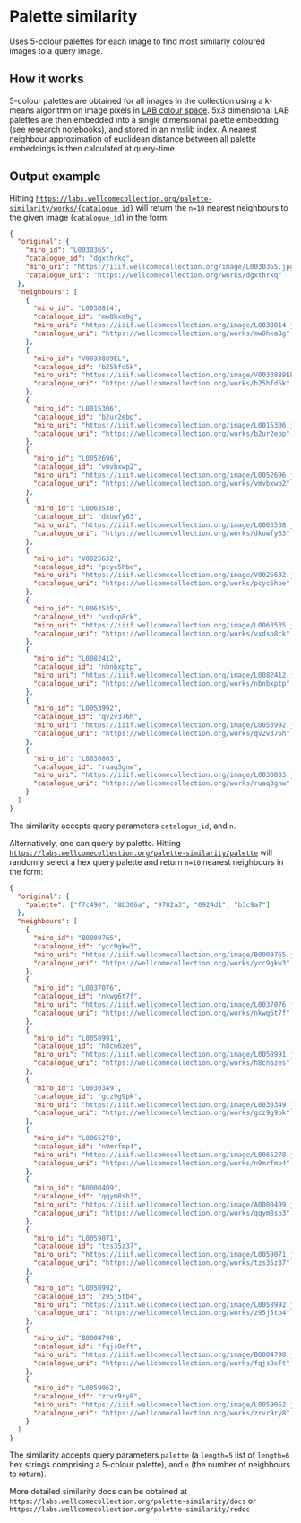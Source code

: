 # Palette similarity

Uses 5-colour palettes for each image to find most similarly coloured images to
a query image.

## How it works

5-colour palettes are obtained for all images in the collection using a k-means algorithm on image pixels in [LAB colour space](https://en.wikipedia.org/wiki/CIELAB_color_space). 5x3 dimensional LAB palettes are then embedded into a single dimensional palette embedding (see research notebooks), and stored in an nmslib index. A nearest neighbour approximation of euclidean distance between all palette embeddings is then calculated at query-time.

## Output example

Hitting
[`https://labs.wellcomecollection.org/palette-similarity/works/{catalogue_id}`](https://labs.wellcomecollection.org/palette-similarity/works/{catalogue_id})
will return the `n=10` nearest neighbours to the given image (`catalogue_id`) in the
form:

```json
{
  "original": {
    "miro_id": "L0030365",
    "catalogue_id": "dgxthrkq",
    "miro_uri": "https://iiif.wellcomecollection.org/image/L0030365.jpg/full/960,/0/default.jpg",
    "catalogue_uri": "https://wellcomecollection.org/works/dgxthrkq"
  },
  "neighbours": [
    {
      "miro_id": "L0030814",
      "catalogue_id": "mw8hxa8g",
      "miro_uri": "https://iiif.wellcomecollection.org/image/L0030814.jpg/full/960,/0/default.jpg",
      "catalogue_uri": "https://wellcomecollection.org/works/mw8hxa8g"
    },
    {
      "miro_id": "V0033889EL",
      "catalogue_id": "b25hfd5k",
      "miro_uri": "https://iiif.wellcomecollection.org/image/V0033889EL.jpg/full/960,/0/default.jpg",
      "catalogue_uri": "https://wellcomecollection.org/works/b25hfd5k"
    },
    {
      "miro_id": "L0015306",
      "catalogue_id": "b2ur2ebp",
      "miro_uri": "https://iiif.wellcomecollection.org/image/L0015306.jpg/full/960,/0/default.jpg",
      "catalogue_uri": "https://wellcomecollection.org/works/b2ur2ebp"
    },
    {
      "miro_id": "L0052696",
      "catalogue_id": "vmvbxwp2",
      "miro_uri": "https://iiif.wellcomecollection.org/image/L0052696.jpg/full/960,/0/default.jpg",
      "catalogue_uri": "https://wellcomecollection.org/works/vmvbxwp2"
    },
    {
      "miro_id": "L0063538",
      "catalogue_id": "dkuwfy63",
      "miro_uri": "https://iiif.wellcomecollection.org/image/L0063538.jpg/full/960,/0/default.jpg",
      "catalogue_uri": "https://wellcomecollection.org/works/dkuwfy63"
    },
    {
      "miro_id": "V0025632",
      "catalogue_id": "pcyc5hbe",
      "miro_uri": "https://iiif.wellcomecollection.org/image/V0025632.jpg/full/960,/0/default.jpg",
      "catalogue_uri": "https://wellcomecollection.org/works/pcyc5hbe"
    },
    {
      "miro_id": "L0063535",
      "catalogue_id": "vxdsp8ck",
      "miro_uri": "https://iiif.wellcomecollection.org/image/L0063535.jpg/full/960,/0/default.jpg",
      "catalogue_uri": "https://wellcomecollection.org/works/vxdsp8ck"
    },
    {
      "miro_id": "L0082412",
      "catalogue_id": "nbnbxptp",
      "miro_uri": "https://iiif.wellcomecollection.org/image/L0082412.jpg/full/960,/0/default.jpg",
      "catalogue_uri": "https://wellcomecollection.org/works/nbnbxptp"
    },
    {
      "miro_id": "L0053992",
      "catalogue_id": "qv2v376h",
      "miro_uri": "https://iiif.wellcomecollection.org/image/L0053992.jpg/full/960,/0/default.jpg",
      "catalogue_uri": "https://wellcomecollection.org/works/qv2v376h"
    },
    {
      "miro_id": "L0030803",
      "catalogue_id": "ruaq3gnw",
      "miro_uri": "https://iiif.wellcomecollection.org/image/L0030803.jpg/full/960,/0/default.jpg",
      "catalogue_uri": "https://wellcomecollection.org/works/ruaq3gnw"
    }
  ]
}
```

The similarity accepts query parameters `catalogue_id`, and `n`.

Alternatively, one can query by palette. Hitting
[`https://labs.wellcomecollection.org/palette-similarity/palette`](https://labs.wellcomecollection.org/palette_similarity/by_palette)
will randomly select a hex query palette and return `n=10` nearest neighbours in
the form:

```json
{
  "original": {
    "palette": ["f7c490", "8b306a", "9782a3", "0924d1", "b3c9a7"]
  },
  "neighbours": [
    {
      "miro_id": "B0009765",
      "catalogue_id": "ycc9gkw3",
      "miro_uri": "https://iiif.wellcomecollection.org/image/B0009765.jpg/full/960,/0/default.jpg",
      "catalogue_uri": "https://wellcomecollection.org/works/ycc9gkw3"
    },
    {
      "miro_id": "L0037076",
      "catalogue_id": "nkwg6t7f",
      "miro_uri": "https://iiif.wellcomecollection.org/image/L0037076.jpg/full/960,/0/default.jpg",
      "catalogue_uri": "https://wellcomecollection.org/works/nkwg6t7f"
    },
    {
      "miro_id": "L0058991",
      "catalogue_id": "h8cn6zes",
      "miro_uri": "https://iiif.wellcomecollection.org/image/L0058991.jpg/full/960,/0/default.jpg",
      "catalogue_uri": "https://wellcomecollection.org/works/h8cn6zes"
    },
    {
      "miro_id": "L0030349",
      "catalogue_id": "gcz9g9pk",
      "miro_uri": "https://iiif.wellcomecollection.org/image/L0030349.jpg/full/960,/0/default.jpg",
      "catalogue_uri": "https://wellcomecollection.org/works/gcz9g9pk"
    },
    {
      "miro_id": "L0065278",
      "catalogue_id": "n9mrfmp4",
      "miro_uri": "https://iiif.wellcomecollection.org/image/L0065278.jpg/full/960,/0/default.jpg",
      "catalogue_uri": "https://wellcomecollection.org/works/n9mrfmp4"
    },
    {
      "miro_id": "A0000409",
      "catalogue_id": "qqym8sb3",
      "miro_uri": "https://iiif.wellcomecollection.org/image/A0000409.jpg/full/960,/0/default.jpg",
      "catalogue_uri": "https://wellcomecollection.org/works/qqym8sb3"
    },
    {
      "miro_id": "L0059071",
      "catalogue_id": "tzs35z37",
      "miro_uri": "https://iiif.wellcomecollection.org/image/L0059071.jpg/full/960,/0/default.jpg",
      "catalogue_uri": "https://wellcomecollection.org/works/tzs35z37"
    },
    {
      "miro_id": "L0058992",
      "catalogue_id": "z95j5tb4",
      "miro_uri": "https://iiif.wellcomecollection.org/image/L0058992.jpg/full/960,/0/default.jpg",
      "catalogue_uri": "https://wellcomecollection.org/works/z95j5tb4"
    },
    {
      "miro_id": "B0004798",
      "catalogue_id": "fqjs8eft",
      "miro_uri": "https://iiif.wellcomecollection.org/image/B0004798.jpg/full/960,/0/default.jpg",
      "catalogue_uri": "https://wellcomecollection.org/works/fqjs8eft"
    },
    {
      "miro_id": "L0059062",
      "catalogue_id": "zrvr9ry8",
      "miro_uri": "https://iiif.wellcomecollection.org/image/L0059062.jpg/full/960,/0/default.jpg",
      "catalogue_uri": "https://wellcomecollection.org/works/zrvr9ry8"
    }
  ]
}
```

The similarity accepts query parameters `palette` (a `length=5` list of `length=6` hex
strings comprising a 5-colour palette), and `n` (the number of neighbours to
return).

More detailed similarity docs can be obtained at
`https://labs.wellcomecollection.org/palette-similarity/docs` or
`https://labs.wellcomecollection.org/palette-similarity/redoc`
